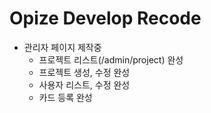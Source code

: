 # Opize Develop Recode
* 관리자 페이지 제작중
  * 프로젝트 리스트(/admin/project) 완성
  * 프로젝트 생성, 수정 완성
  * 사용자 리스트, 수정 완성
  * 카드 등록 완성
